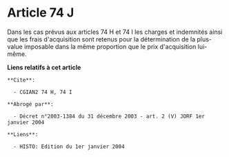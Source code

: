 # Article 74 J

Dans les cas prévus aux articles 74 H et 74 I les charges et indemnités ainsi que les frais d'acquisition sont retenus pour
la détermination de la plus-value imposable dans la même proportion que le prix d'acquisition lui-même.

**Liens relatifs à cet article**

	**Cite**:

	  - CGIAN2 74 H, 74 I

	**Abrogé par**:

	  - Décret n°2003-1384 du 31 décembre 2003 - art. 2 (V) JORF 1er janvier 2004

	**Liens**:

	  - HISTO: Edition du 1er janvier 2004
